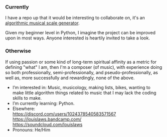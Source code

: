 ### Currently 
I have a repo up that it would be interesting to collaborate on, it's an [algorithmic musical scale generator](https://github.com/dunchuntey/skeletons). 

Given my beginner level in Python, I imagine the project can be improved upon in most ways. Anyone interested is heartily invited to take a look.

### Otherwise
If using passion or some kind of long-term spiritual affinity as a metric for defining "what" I am, then I'm a composer (of music), with experience doing so both professionally, semi-professionally, and pseudo-professionally, as well as, more successfully and rewardingly, none of the above.

- I’m interested in: Music, musicology, making lists, bikes, wanting to make little algorithm things related to music that I may lack the coding skills to make.
- I’m currently learning: Python.
- Elsewhere: <br> https://discord.com/users/1024378540583571567
               <br> https://louislaws.bandcamp.com/ <br> https://soundcloud.com/louislaws
- Pronouns: He/Him

<!---
dunchuntey/dunchuntey is a ✨ special ✨ repository because its `README.md` (this file) appears on your GitHub profile.
You can click the Preview link to take a look at your changes.
--->
